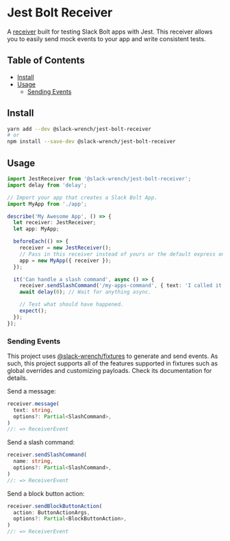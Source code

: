 # Jest Bolt Receiver

A [receiver](https://slack.dev/bolt/concepts#receiver) built for testing Slack Bolt apps with Jest. This receiver allows you to easily send mock events to your app and write consistent tests.

## Table of Contents

- [Install](#install)
- [Usage](#usage)
  - [Sending Events](#sending-events)

## Install

```bash
yarn add --dev @slack-wrench/jest-bolt-receiver
# or
npm install --save-dev @slack-wrench/jest-bolt-receiver
```

## Usage

```typescript
import JestReceiver from '@slack-wrench/jest-bolt-receiver';
import delay from 'delay';

// Import your app that creates a Slack Bolt App.
import MyApp from './app';

describe('My Awesome App', () => {
  let receiver: JestReceiver;
  let app: MyApp;

  beforeEach(() => {
    receiver = new JestReceiver();
    // Pass in this receiver instead of yours or the default express one
    app = new MyApp({ receiver });
  });

  it('Can handle a slash command', async () => {
    receiver.sendSlashCommand('/my-apps-command', { text: 'I called it!' });
    await delay(0); // Wait for anything async.

    // Test what should have happened.
    expect();
  });
});
```

### Sending Events

This project uses [@slack-wrench/fixtures](../fixtures) to generate and send events. As such, this project supports all of the features supported in fixtures such as global overrides and customizing payloads. Check its documentation for details.

Send a message:

```typescript
receiver.message(
  text: string,
  options?: Partial<SlashCommand>,
)
//: => ReceiverEvent
```

Send a slash command:

```typescript
receiver.sendSlashCommand(
  name: string,
  options?: Partial<SlashCommand>,
)
//: => ReceiverEvent
```

Send a block button action:

```typescript
receiver.sendBlockButtonAction(
  action: ButtonActionArgs,
  options?: Partial<BlockButtonAction>,
)
//: => ReceiverEvent
```
